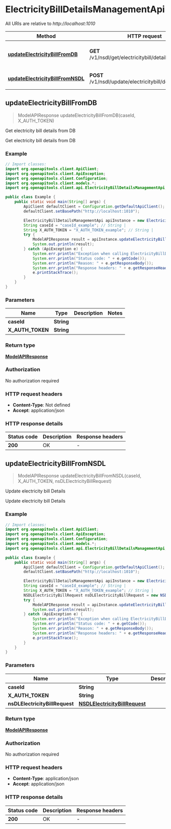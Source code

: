 # ElectricityBillDetailsManagementApi

All URIs are relative to *http://localhost:1010*

| Method | HTTP request | Description |
|------------- | ------------- | -------------|
| [**updateElectricityBillFromDB**](ElectricityBillDetailsManagementApi.md#updateElectricityBillFromDB) | **GET** /v1/nsdl/get/electricitybill/details/{caseId} | Get electricity bill details from DB |
| [**updateElectricityBillFromNSDL**](ElectricityBillDetailsManagementApi.md#updateElectricityBillFromNSDL) | **POST** /v1/nsdl/update/electricitybill/details/{caseId} | Update electricity bill Details |



## updateElectricityBillFromDB

> ModelAPIResponse updateElectricityBillFromDB(caseId, X_AUTH_TOKEN)

Get electricity bill details from DB

Get electricity bill details from DB

### Example

```java
// Import classes:
import org.openapitools.client.ApiClient;
import org.openapitools.client.ApiException;
import org.openapitools.client.Configuration;
import org.openapitools.client.models.*;
import org.openapitools.client.api.ElectricityBillDetailsManagementApi;

public class Example {
    public static void main(String[] args) {
        ApiClient defaultClient = Configuration.getDefaultApiClient();
        defaultClient.setBasePath("http://localhost:1010");

        ElectricityBillDetailsManagementApi apiInstance = new ElectricityBillDetailsManagementApi(defaultClient);
        String caseId = "caseId_example"; // String | 
        String X_AUTH_TOKEN = "X_AUTH_TOKEN_example"; // String | 
        try {
            ModelAPIResponse result = apiInstance.updateElectricityBillFromDB(caseId, X_AUTH_TOKEN);
            System.out.println(result);
        } catch (ApiException e) {
            System.err.println("Exception when calling ElectricityBillDetailsManagementApi#updateElectricityBillFromDB");
            System.err.println("Status code: " + e.getCode());
            System.err.println("Reason: " + e.getResponseBody());
            System.err.println("Response headers: " + e.getResponseHeaders());
            e.printStackTrace();
        }
    }
}
```

### Parameters


| Name | Type | Description  | Notes |
|------------- | ------------- | ------------- | -------------|
| **caseId** | **String**|  | |
| **X_AUTH_TOKEN** | **String**|  | |

### Return type

[**ModelAPIResponse**](ModelAPIResponse.md)

### Authorization

No authorization required

### HTTP request headers

- **Content-Type**: Not defined
- **Accept**: application/json


### HTTP response details
| Status code | Description | Response headers |
|-------------|-------------|------------------|
| **200** | OK |  -  |


## updateElectricityBillFromNSDL

> ModelAPIResponse updateElectricityBillFromNSDL(caseId, X_AUTH_TOKEN, nsDLElectricityBillRequest)

Update electricity bill Details

Update electricity bill Details

### Example

```java
// Import classes:
import org.openapitools.client.ApiClient;
import org.openapitools.client.ApiException;
import org.openapitools.client.Configuration;
import org.openapitools.client.models.*;
import org.openapitools.client.api.ElectricityBillDetailsManagementApi;

public class Example {
    public static void main(String[] args) {
        ApiClient defaultClient = Configuration.getDefaultApiClient();
        defaultClient.setBasePath("http://localhost:1010");

        ElectricityBillDetailsManagementApi apiInstance = new ElectricityBillDetailsManagementApi(defaultClient);
        String caseId = "caseId_example"; // String | 
        String X_AUTH_TOKEN = "X_AUTH_TOKEN_example"; // String | 
        NSDLElectricityBillRequest nsDLElectricityBillRequest = new NSDLElectricityBillRequest(); // NSDLElectricityBillRequest | 
        try {
            ModelAPIResponse result = apiInstance.updateElectricityBillFromNSDL(caseId, X_AUTH_TOKEN, nsDLElectricityBillRequest);
            System.out.println(result);
        } catch (ApiException e) {
            System.err.println("Exception when calling ElectricityBillDetailsManagementApi#updateElectricityBillFromNSDL");
            System.err.println("Status code: " + e.getCode());
            System.err.println("Reason: " + e.getResponseBody());
            System.err.println("Response headers: " + e.getResponseHeaders());
            e.printStackTrace();
        }
    }
}
```

### Parameters


| Name | Type | Description  | Notes |
|------------- | ------------- | ------------- | -------------|
| **caseId** | **String**|  | |
| **X_AUTH_TOKEN** | **String**|  | |
| **nsDLElectricityBillRequest** | [**NSDLElectricityBillRequest**](NSDLElectricityBillRequest.md)|  | |

### Return type

[**ModelAPIResponse**](ModelAPIResponse.md)

### Authorization

No authorization required

### HTTP request headers

- **Content-Type**: application/json
- **Accept**: application/json


### HTTP response details
| Status code | Description | Response headers |
|-------------|-------------|------------------|
| **200** | OK |  -  |

